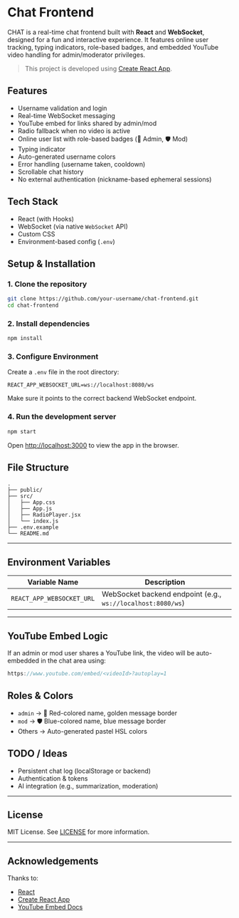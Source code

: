 # Chat Frontend

CHAT is a real-time chat frontend built with **React** and **WebSocket**, designed for a fun and interactive experience. It features online user tracking, typing indicators, role-based badges, and embedded YouTube video handling for admin/moderator privileges.

> This project is developed using [Create React App](https://create-react-app.dev/).


## Features

- Username validation and login
- Real-time WebSocket messaging
- YouTube embed for links shared by admin/mod
- Radio fallback when no video is active
- Online user list with role-based badges (👑 Admin, 🛡️ Mod)
- Typing indicator
- Auto-generated username colors
- Error handling (username taken, cooldown)
- Scrollable chat history
- No external authentication (nickname-based ephemeral sessions)


## Tech Stack

- React (with Hooks)
- WebSocket (via native `WebSocket` API)
- Custom CSS
- Environment-based config (`.env`)


## Setup & Installation

### 1. Clone the repository

```bash
git clone https://github.com/your-username/chat-frontend.git
cd chat-frontend
````

### 2. Install dependencies

```bash
npm install
```

### 3. Configure Environment

Create a `.env` file in the root directory:

```
REACT_APP_WEBSOCKET_URL=ws://localhost:8080/ws
```

Make sure it points to the correct backend WebSocket endpoint.

### 4. Run the development server

```bash
npm start
```

Open [http://localhost:3000](http://localhost:3000) to view the app in the browser.


## File Structure

```
.
├── public/
├── src/
│   ├── App.css
│   ├── App.js
│   ├── RadioPlayer.jsx
│   └── index.js
├── .env.example
└── README.md
```

---

## Environment Variables

| Variable Name             | Description                                                 |
| ------------------------- | ----------------------------------------------------------- |
| `REACT_APP_WEBSOCKET_URL` | WebSocket backend endpoint (e.g., `ws://localhost:8080/ws`) |

---

## YouTube Embed Logic

If an admin or mod user shares a YouTube link, the video will be auto-embedded in the chat area using:

```js
https://www.youtube.com/embed/<videoId>?autoplay=1
```

## Roles & Colors

* `admin` → 👑 Red-colored name, golden message border
* `mod` → 🛡️ Blue-colored name, blue message border
* Others → Auto-generated pastel HSL colors


## TODO / Ideas

* Persistent chat log (localStorage or backend)
* Authentication & tokens
* AI integration (e.g., summarization, moderation)

---

## License

MIT License. See [LICENSE](LICENSE) for more information.

---

## Acknowledgements

Thanks to:

* [React](https://reactjs.org/)
* [Create React App](https://create-react-app.dev/)
* [YouTube Embed Docs](https://developers.google.com/youtube/player_parameters)

